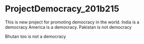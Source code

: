# ProjectDemocracy_201b215

This is new project for promoting democracy in the world. India is a democracy America is a democracy. 
Pakistan is not democracy

Bhutan too is not a democracy
